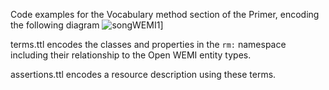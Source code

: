 Code examples for the Vocabulary method section of the Primer, encoding the following diagram ![songWEMI1](https://github.com/dcmi/openwemi/assets/1564129/9b17ccd8-c5aa-47ba-ad59-a3997a48f470)]

terms.ttl encodes the classes and properties in the `rm:` namespace including their relationship to the Open WEMI entity types. 

assertions.ttl encodes a resource description using these terms.